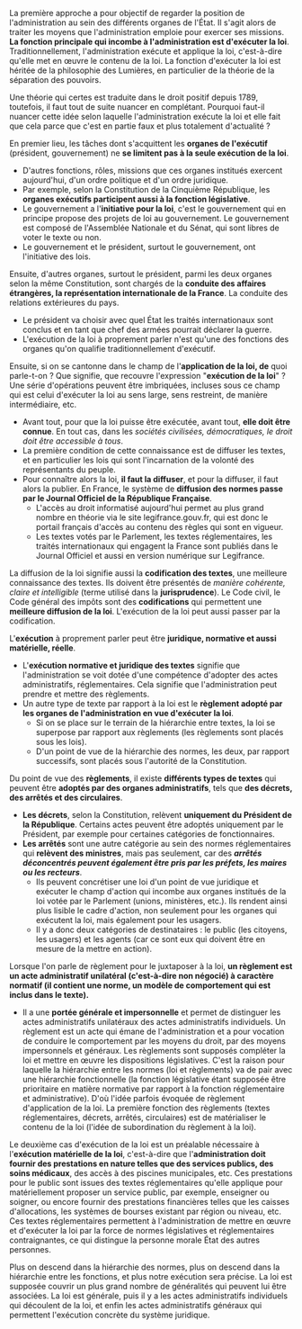 La première approche a pour objectif de regarder la position de l'administration au sein des différents organes de l'État. Il s'agit alors de traiter les moyens que l'administration emploie pour exercer ses missions. **La fonction principale qui incombe à l'administration est d'exécuter la loi**. Traditionnellement, l'administration exécute et applique la loi, c'est-à-dire qu'elle met en œuvre le contenu de la loi. La fonction d'exécuter la loi est héritée de la philosophie des Lumières, en particulier de la théorie de la séparation des pouvoirs.

Une théorie qui certes est traduite dans le droit positif depuis 1789, toutefois, il faut tout de suite nuancer en complétant. Pourquoi faut-il nuancer cette idée selon laquelle l'administration exécute la loi et elle fait que cela parce que c'est en partie faux et plus totalement d'actualité ?

En premier lieu, les tâches dont s'acquittent les **organes de l'exécutif** (président, gouvernement) ne **se limitent pas à la seule exécution de la loi**. 
- D'autres fonctions, rôles, missions que ces organes institués exercent aujourd'hui, d'un ordre politique et d'un ordre juridique. 
- Par exemple, selon la Constitution de la Cinquième République, les **organes exécutifs participent aussi à la fonction législative**. 
- Le gouvernement a l'**initiative pour la loi**, c'est le gouvernement qui en principe propose des projets de loi au gouvernement. Le gouvernement est composé de l'Assemblée Nationale et du Sénat, qui sont libres de voter le texte ou non. 
- Le gouvernement et le président, surtout le gouvernement, ont l'initiative des lois.

Ensuite, d'autres organes, surtout le président, parmi les deux organes selon la même Constitution, sont chargés de la **conduite des affaires étrangères, la représentation internationale de la France**. La conduite des relations extérieures du pays. 
- Le président va choisir avec quel État les traités internationaux sont conclus et en tant que chef des armées pourrait déclarer la guerre. 
- L'exécution de la loi à proprement parler n'est qu'une des fonctions des organes qu'on qualifie traditionnellement d'exécutif.

Ensuite, si on se cantonne dans le champ de l'**application de la loi, de** quoi parle-t-on ? Que signifie, que recouvre l'expression "**exécution de la loi**" ? Une série d'opérations peuvent être imbriquées, incluses sous ce champ qui est celui d'exécuter la loi au sens large, sens restreint, de manière intermédiaire, etc. 
- Avant tout, pour que la loi puisse être exécutée, avant tout, **elle doit être connue**. En tout cas, dans les *sociétés civilisées, démocratiques, le droit doit être accessible à tous*. 
- La première condition de cette connaissance est de diffuser les textes, et en particulier les lois qui sont l'incarnation de la volonté des représentants du peuple.
- Pour connaître alors la loi, **il faut la diffuser**, et pour la diffuser, il faut alors la publier. En France, le système de **diffusion des normes passe par le Journal Officiel de la République Française**. 
	- L'accès au droit informatisé aujourd'hui permet au plus grand nombre en théorie via le site legifrance.gouv.fr, qui est donc le portail français d'accès au contenu des règles qui sont en vigueur. 
	- Les textes votés par le Parlement, les textes réglementaires, les traités internationaux qui engagent la France sont publiés dans le Journal Officiel et aussi en version numérique sur Legifrance.

La diffusion de la loi signifie aussi la **codification des textes**, une meilleure connaissance des textes. Ils doivent être présentés de *manière cohérente, claire et intelligible* (terme utilisé dans la **jurisprudence**). Le Code civil, le Code général des impôts sont des **codifications** qui permettent une **meilleure diffusion de la loi**. L'exécution de la loi peut aussi passer par la codification.

L'**exécution** à proprement parler peut être **juridique, normative et aussi matérielle, réelle**. 
- L'**exécution normative et juridique des textes** signifie que l'administration se voit dotée d'une compétence d'adopter des actes administratifs, réglementaires. Cela signifie que l'administration peut prendre et mettre des règlements. 
- Un autre type de texte par rapport à la loi est le **règlement adopté par les organes de l'administration en vue d'exécuter la loi**. 
	- Si on se place sur le terrain de la hiérarchie entre textes, la loi se superpose par rapport aux règlements (les règlements sont placés sous les lois). 
	- D'un point de vue de la hiérarchie des normes, les deux, par rapport successifs, sont placés sous l'autorité de la Constitution.

Du point de vue des **règlements**, il existe **différents types de textes** qui peuvent être **adoptés par des organes administratifs**, tels que **des décrets, des arrêtés et des circulaires**. 
- **Les décrets**, selon la Constitution, relèvent **uniquement du Président de la République**. Certains actes peuvent être adoptés uniquement par le Président, par exemple pour certaines catégories de fonctionnaires. 
- **Les arrêtés** sont une autre catégorie au sein des normes réglementaires qui **relèvent des ministres**, mais pas seulement, car des ***arrêtés déconcentrés peuvent également être pris par les préfets, les maires ou les recteurs***. 
	- Ils peuvent concrétiser une loi d'un point de vue juridique et exécuter le champ d'action qui incombe aux organes institués de la loi votée par le Parlement (unions, ministères, etc.). Ils rendent ainsi plus lisible le cadre d'action, non seulement pour les organes qui exécutent la loi, mais également pour les usagers. 
	- Il y a donc deux catégories de destinataires : le public (les citoyens, les usagers) et les agents (car ce sont eux qui doivent être en mesure de la mettre en action).

Lorsque l'on parle de règlement pour le juxtaposer à la loi, **un règlement est un acte administratif unilatéral (c'est-à-dire non négocié) à caractère normatif (il contient une norme, un modèle de comportement qui est inclus dans le texte).** 
- Il a une **portée générale et impersonnelle** et permet de distinguer les actes administratifs unilatéraux des actes administratifs individuels. Un règlement est un acte qui émane de l'administration et a pour vocation de conduire le comportement par les moyens du droit, par des moyens impersonnels et généraux. Les règlements sont supposés compléter la loi et mettre en œuvre les dispositions législatives. C'est la raison pour laquelle la hiérarchie entre les normes (loi et règlements) va de pair avec une hiérarchie fonctionnelle (la fonction législative étant supposée être prioritaire en matière normative par rapport à la fonction réglementaire et administrative). D'où l'idée parfois évoquée de règlement d'application de la loi. La première fonction des règlements (textes réglementaires, décrets, arrêtés, circulaires) est de matérialiser le contenu de la loi (l'idée de subordination du règlement à la loi).

Le deuxième cas d'exécution de la loi est un préalable nécessaire à l'**exécution matérielle de la loi**, c'est-à-dire que l'**administration doit fournir des prestations en nature telles que des services publics, des soins médicaux**, des accès à des piscines municipales, etc. Ces prestations pour le public sont issues des textes réglementaires qu'elle applique pour matériellement proposer un service public, par exemple, enseigner ou soigner, ou encore fournir des prestations financières telles que les caisses d'allocations, les systèmes de bourses existant par région ou niveau, etc. Ces textes réglementaires permettent à l'administration de mettre en œuvre et d'exécuter la loi par la force de normes législatives et réglementaires contraignantes, ce qui distingue la personne morale État des autres personnes.

Plus on descend dans la hiérarchie des normes, plus on descend dans la hiérarchie entre les fonctions, et plus notre exécution sera précise. La loi est supposée couvrir un plus grand nombre de généralités qui peuvent lui être associées. La loi est générale, puis il y a les actes administratifs individuels qui découlent de la loi, et enfin les actes administratifs généraux qui permettent l'exécution concrète du système juridique.